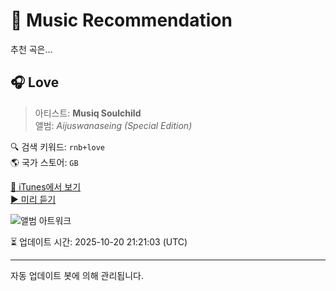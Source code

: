 
# 🎵 Music Recommendation

추천 곡은...

## 🎧 Love  
> 아티스트: **Musiq Soulchild**  
> 앨범: _Aijuswanaseing (Special Edition)_  

🔍 검색 키워드: `rnb+love`  
🌎 국가 스토어: `GB`

[🔗 iTunes에서 보기](https://music.apple.com/gb/album/love/1452810391?i=1452810404&uo=4)  
[▶️ 미리 듣기](https://audio-ssl.itunes.apple.com/itunes-assets/AudioPreview115/v4/14/f0/a3/14f0a36d-9b6f-8756-b13d-d5eb2aba2fdf/mzaf_5505089568190602927.plus.aac.p.m4a)

![앨범 아트워크](https://is1-ssl.mzstatic.com/image/thumb/Music125/v4/2b/79/88/2b79888b-a4cb-5a56-0fc2-121f71704821/00602517464865.rgb.jpg/100x100bb.jpg)

⏳ 업데이트 시간: 2025-10-20 21:21:03 (UTC)

---
자동 업데이트 봇에 의해 관리됩니다.
